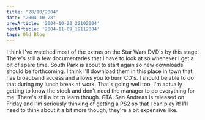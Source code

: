 ```yaml
---
title: "28/10/2004"
date: "2004-10-28"
prevArticle: '2004-10-22_22102004'
nextArticle: '2004-11-09_19112004'
tags: Old Blog
---
```

I think I've watched most of the extras on the Star Wars DVD's by this stage. There's still a few documentaries that I have to look at so whenever I get a bit of spare time. South Park is about to start again so new downloads should be forthcoming. I think I'll download them in this place in town that has broadband access and allows you to burn CD's. I should be able to do that during my lunch break at work. That's going well too, I'm actually getting to know the stock and don't need the manager to do everything for me. There's still a lot to learn though. GTA: San Andreas is released on Friday and I'm seriously thinking of getting a PS2 so that I can play it! I'll need to think about it a bit more though, they're a bit expensive like.